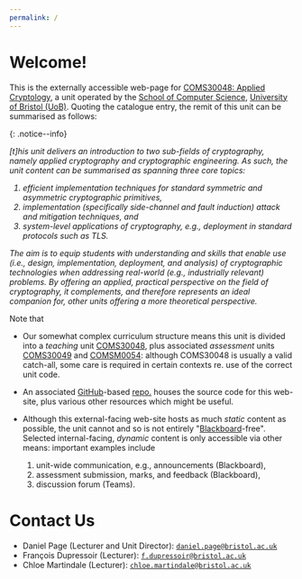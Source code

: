 ```yaml
---
permalink: /
---
```


# Welcome!

This is the 
externally accessible 
web-page for
[COMS30048: Applied Cryptology](https://www.bris.ac.uk/unit-programme-catalogue/UnitDetails.jsa?unitCode=COMS30048),
a unit operated by the 
[School of Computer Science](https://www.bristol.ac.uk/engineering/schools/computer-science),
[University of Bristol (UoB)](https://www.bristol.ac.uk).
Quoting the catalogue entry, the remit of this unit can be summarised as follows:

{: .notice--info}
 <div markdown='block' style='font-style: italic'>
[t]his unit delivers an introduction to two sub-fields of cryptography, namely applied cryptography and cryptographic engineering. As such, the unit content can be summarised as spanning three core topics:

1. efficient implementation techniques for standard symmetric and asymmetric cryptographic primitives,
2. implementation (specifically side-channel and fault induction) attack and mitigation techniques, and
3. system-level applications of cryptography, e.g., deployment in standard protocols such as TLS.

The aim is to equip students with understanding and skills that enable use (i.e., design, implementation, deployment, and analysis) of cryptographic technologies when addressing real-world (e.g., industrially relevant) problems. By offering an applied, practical perspective on the field of cryptography, it complements, and therefore represents an ideal companion for, other units offering a more theoretical perspective.
</div>

Note that

- Our somewhat complex curriculum structure means this unit is divided into
  a          *teaching*   unit
  [COMS30048](https://www.bris.ac.uk/unit-programme-catalogue/UnitDetails.jsa?unitCode=COMS30048),
  plus
  associated *assessment* units
  [COMS30049](https://www.bris.ac.uk/unit-programme-catalogue/UnitDetails.jsa?unitCode=COMS30049)
  and
  [COMSM0054](https://www.bris.ac.uk/unit-programme-catalogue/UnitDetails.jsa?unitCode=COMSM0054):
  although 
  COMS30048
  is usually a valid catch-all, some care is required in certain contexts re. use of the correct unit code.
- An associated 
  [GitHub](https://github.com/)-based [repo.](https://github.com/cs-uob/COMS30048)
  houses the source code for this web-site, plus various other
  resources which might be useful.
- Although this
  external-facing
  web-site hosts as much
   *static* content
  as possible, the unit cannot and so is not entirely
  "[Blackboard](https://www.blackboard.com)-free".
  Selected
  internal-facing,
  *dynamic* content
  is only accessible via other means: important examples include

  1. unit-wide communication, e.g., announcements (Blackboard),
  2. assessment submission, marks, and feedback   (Blackboard),
  3. discussion forum                             (Teams).

# Contact Us

- Daniel Page (Lecturer and Unit Director): [`daniel.page@bristol.ac.uk`](mailto:daniel.page@bristol.ac.uk?subject=COMS30048)
- François Dupressoir (Lecturer): [`f.dupressoir@bristol.ac.uk`](mailto:f.dupressoir@bristol.ac.uksubject=COMS30048)
- Chloe Martindale (Lecturer): [`chloe.martindale@bristol.ac.uk`](mailto:chloe.martindale@bristol.ac.uksubject=COMS30048)

